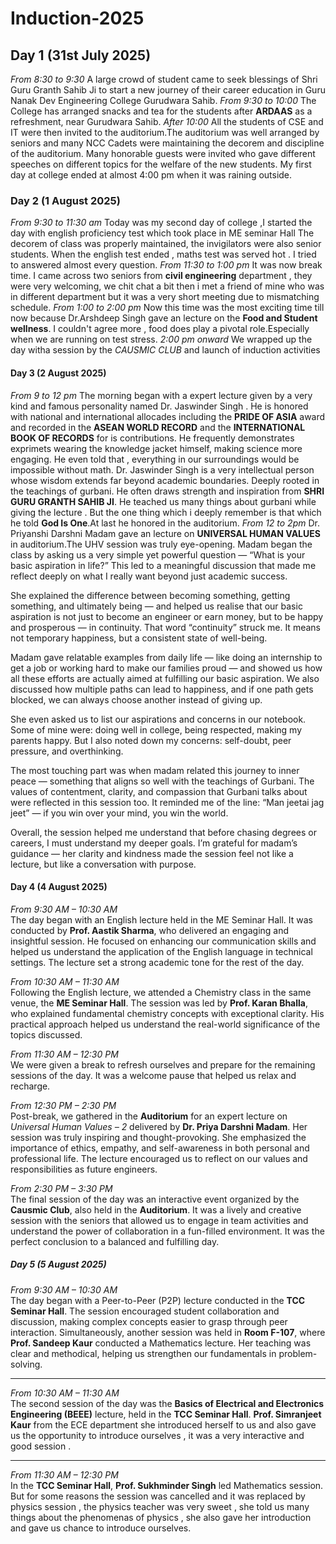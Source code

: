 # Induction-2025
## Day 1 (31st July 2025)
   *From 8:30 to 9:30*
A large crowd of student came to seek blessings of Shri Guru Granth Sahib Ji to start a new journey of their career education in Guru Nanak Dev Engineering College Gurudwara Sahib.
   *From 9:30 to 10:00*
The College has arranged snacks and tea for the students after **ARDAAS** as a refreshment, near Gurudwara Sahib.
   *After 10:00*
All the students of CSE and IT were then invited to the auditorium.The auditorium was well arranged by seniors and many NCC Cadets were maintaining the decorem and discipline of the auditorium.
Many honorable guests were invited who gave different speeches on different topics for the welfare of the new students.
My first day at college ended at almost 4:00 pm when it was raining outside.

### Day 2 (1 August 2025)
   *From 9:30 to 11:30 am*
Today was my second day of college ,I started the day with english proficiency test which took place in ME seminar Hall The decorem of class was properly maintained, the invigilators were also senior students. When the english test ended , maths test was served hot . I tried to answered almost every question.
   *From 11:30 to 1:00 pm*
It was now break time. I came across two seniors from **civil engineering** department , they were very welcoming, we chit chat a bit then i met a friend of mine who was in different department but it was a very short meeting due to mismatching schedule.
   *From 1:00 to 2:00 pm*
Now this time was the most exciting time till now because Dr.Arshdeep Singh gave an lecture on the **Food and Student wellness**. I couldn't agree more , food does play a pivotal role.Especially when we are running on test stress.
   *2:00 pm onward*
We wrapped up the day witha session by the *CAUSMIC CLUB* and launch of induction activities

#### Day 3 (2 August 2025)
   *From 9 to 12 pm*
The morning began with a expert lecture given by a very kind and famous personality named Dr. Jaswinder Singh . He is honored with national and international allocades including the **PRIDE OF ASIA** award and recorded in the **ASEAN WORLD RECORD** and the **INTERNATIONAL BOOK OF RECORDS** for is contributions.
He frequently demonstrates exprimets wearing the knowledge jacket himself, making science more engaging.
He even told that , everything in our surroundings would be impossible without math.
Dr. Jaswinder Singh is a very intellectual person whose wisdom extends far beyond academic boundaries. Deeply rooted in the teachings of gurbani. He often draws strength and inspiration from **SHRI GURU GRANTH SAHIB JI**. He teached us many things about gurbani while giving the lecture . But the one thing which i deeply remember is that which he told **God Is One**.At last he honored in the auditorium.
   *From 12 to 2pm*
   Dr. Priyanshi Darshni Madam gave an lecture on **UNIVERSAL HUMAN VALUES** in auditorium.The UHV session was truly eye-opening. Madam began the class by asking us a very simple yet powerful question — “What is your basic aspiration in life?” This led to a meaningful discussion that made me reflect deeply on what I really want beyond just academic success.

She explained the difference between becoming something, getting something, and ultimately being — and helped us realise that our basic aspiration is not just to become an engineer or earn money, but to be happy and prosperous — in continuity. That word “continuity” struck me. It means not temporary happiness, but a consistent state of well-being.

Madam gave relatable examples from daily life — like doing an internship to get a job or working hard to make our families proud — and showed us how all these efforts are actually aimed at fulfilling our basic aspiration. We also discussed how multiple paths can lead to happiness, and if one path gets blocked, we can always choose another instead of giving up.

She even asked us to list our aspirations and concerns in our notebook. Some of mine were: doing well in college, being respected, making my parents happy. But I also noted down my concerns: self-doubt, peer pressure, and overthinking.

The most touching part was when madam related this journey to inner peace — something that aligns so well with the teachings of Gurbani. The values of contentment, clarity, and compassion that Gurbani talks about were reflected in this session too. It reminded me of the line: “Man jeetai jag jeet” — if you win over your mind, you win the world.

Overall, the session helped me understand that before chasing degrees or careers, I must understand my deeper goals. I’m grateful for madam’s guidance — her clarity and kindness made the session feel not like a lecture, but like a conversation with purpose.

#### Day 4 (4 August 2025)

 *From 9:30 AM – 10:30 AM*  
The day began with an English lecture held in the ME Seminar Hall. It was conducted by **Prof. Aastik Sharma**, who delivered an engaging and insightful session. He focused on enhancing our communication skills and helped us understand the application of the English language in technical settings. The lecture set a strong academic tone for the rest of the day.

*From 10:30 AM – 11:30 AM*  
Following the English lecture, we attended a Chemistry class in the same venue, the **ME Seminar Hall**. The session was led by **Prof. Karan Bhalla**, who explained fundamental chemistry concepts with exceptional clarity. His practical approach helped us understand the real-world significance of the topics discussed.

*From 11:30 AM – 12:30 PM*  
We were given a break to refresh ourselves and prepare for the remaining sessions of the day. It was a welcome pause that helped us relax and recharge.

*From 12:30 PM – 2:30 PM*  
Post-break, we gathered in the **Auditorium** for an expert lecture on *Universal Human Values – 2* delivered by **Dr. Priya Darshni Madam**. Her session was truly inspiring and thought-provoking. She emphasized the importance of ethics, empathy, and self-awareness in both personal and professional life. The lecture encouraged us to reflect on our values and responsibilities as future engineers.

*From 2:30 PM – 3:30 PM*  
The final session of the day was an interactive event organized by the **Causmic Club**, also held in the **Auditorium**. It was a lively and creative session with the seniors that allowed us to engage in team activities and understand the power of collaboration in a fun-filled environment. It was the perfect conclusion to a balanced and fulfilling day.

##### Day 5 (5 August 2025)

*From 9:30 AM – 10:30 AM*  
The day began with a Peer-to-Peer (P2P) lecture conducted in the **TCC Seminar Hall**. The session encouraged student collaboration and discussion, making complex concepts easier to grasp through peer interaction. Simultaneously, another session was held in **Room F-107**, where **Prof. Sandeep Kaur** conducted a Mathematics lecture. Her teaching was clear and methodical, helping us strengthen our fundamentals in problem-solving.

---

*From 10:30 AM – 11:30 AM*  
The second session of the day was the **Basics of Electrical and Electronics Engineering (BEEE)** lecture, held in the **TCC Seminar Hall**. **Prof. Simranjeet Kaur** from the ECE department she introduced herself to us and also gave us the opportunity to introduce ourselves , it was a very interactive and good session . 

---

*From 11:30 AM – 12:30 PM*  
In the **TCC Seminar Hall**, **Prof. Sukhminder Singh** led Mathematics session. But for some reasons the session was cancelled and it was replaced by physics session , the physics teacher was very sweet , she told us many things about the phenomenas of physics , she also gave her introduction and gave us chance to introduce ourselves.




